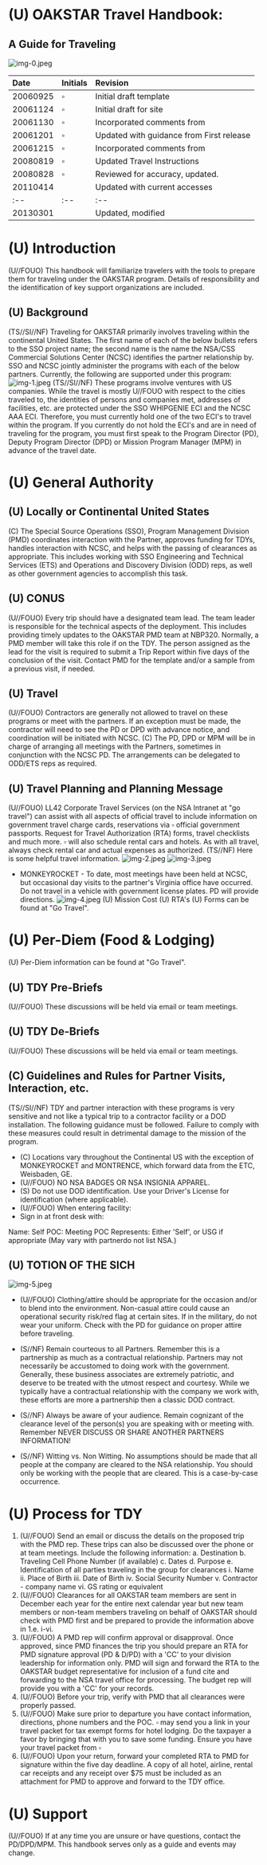 # (U) OAKSTAR Travel Handbook: 

## A Guide for Traveling

![img-0.jpeg](img-0.jpeg)

| Date | Initials | Revision |
| :-- | :-- | :-- |
| 20060925 | $\square$ | Initial draft template |
| 20061124 | $\square$ | Initial draft for site |
| 20061130 | $\square$ | Incorporated comments from |
| 20061201 | $\square$ | Updated with guidance from First release |
| 20061215 | $\square$ | Incorporated comments from |
| 20080819 | $\square$ | Updated Travel Instructions |
| 20080828 | $\square$ | Reviewed for accuracy, updated. |
| 20110414 |  | Updated with current accesses |
| :-- | :-- | :-- |
| 20130301 |  | Updated, modified |
# (U) Introduction 

(U//FOUO) This handbook will familiarize travelers with the tools to prepare them for traveling under the OAKSTAR program. Details of responsibility and the identification of key support organizations are included.

## (U) Background

(TS//SI//NF) Traveling for OAKSTAR primarily involves traveling within the continental United States. The first name of each of the below bullets refers to the SSO project name; the second name is the name the NSA/CSS Commercial Solutions Center (NCSC) identifies the partner relationship by. SSO and NCSC jointly administer the programs with each of the below partners. Currently, the following are supported under this program:
![img-1.jpeg](img-1.jpeg)
(TS//SI//NF) These programs involve ventures with US companies. While the travel is mostly U//FOUO with respect to the cities traveled to, the identities of persons and companies met, addresses of facilities, etc. are protected under the SSO WHIPGENIE ECI and the NCSC AAA ECI. Therefore, you must currently hold one of the two ECI's to travel within the program. If you currently do not hold the ECI's and are in need of traveling for the program, you must first speak to the Program Director (PD), Deputy Program Director (DPD) or Mission Program Manager (MPM) in advance of the travel date.
# (U) General Authority 

## (U) Locally or Continental United States

(C) The Special Source Operations (SSO), Program Management Division (PMD) coordinates interaction with the Partner, approves funding for TDYs, handles interaction with NCSC, and helps with the passing of clearances as appropriate. This includes working with SSO Engineering and Technical Services (ETS) and Operations and Discovery Division (ODD) reps, as well as other government agencies to accomplish this task.

## (U) CONUS

(U//FOUO) Every trip should have a designated team lead. The team leader is responsible for the technical aspects of the deployment. This includes providing timely updates to the OAKSTAR PMD team at NBP320. Normally, a PMD member will take this role if on the TDY. The person assigned as the lead for the visit is required to submit a Trip Report within five days of the conclusion of the visit. Contact PMD for the template and/or a sample from a previous visit, if needed.

## (U) Travel

(U//FOUO) Contractors are generally not allowed to travel on these programs or meet with the partners. If an exception must be made, the contractor will need to see the PD or DPD with advance notice, and coordination will be initiated with NCSC.
(C) The PD, DPD or MPM will be in charge of arranging all meetings with the Partners, sometimes in conjunction with the NCSC PD. The arrangements can be delegated to ODD/ETS reps as required.

## (U) Travel Planning and Planning Message

(U//FOUO) LL42 Corporate Travel Services (on the NSA Intranet at "go travel") can assist with all aspects of official travel to include information on government travel charge cards, reservations via $\square$ official government passports. Request for Travel Authorization (RTA) forms, travel checklists and much more. $\square$ will also schedule rental cars and hotels. As with all travel, always check rental car and actual expenses as authorized.
(TS//NF) Here is some helpful travel information.
![img-2.jpeg](img-2.jpeg)
![img-3.jpeg](img-3.jpeg)

- MONKEYROCKET - To date, most meetings have been held at NCSC, but occasional day visits to the partner's Virginia office have occurred. Do not travel in a vehicle with government license plates. PD will provide directions.
![img-4.jpeg](img-4.jpeg)
(U) Mission Cost
(U) RTA's
(U) Forms can be found at "Go Travel".
# (U) Per-Diem (Food \& Lodging) 

(U) Per-Diem information can be found at "Go Travel".

## (U) TDY Pre-Briefs

(U//FOUO) These discussions will be held via email or team meetings.

## (U) TDY De-Briefs

(U//FOUO) These discussions will be held via email or team meetings.

## (C) Guidelines and Rules for Partner Visits, Interaction, etc.

(TS//SI//NF) TDY and partner interaction with these programs is very sensitive and not like a typical trip to a contractor facility or a DOD installation. The following guidance must be followed. Failure to comply with these measures could result in detrimental damage to the mission of the program.

- (C) Locations vary throughout the Continental US with the exception of MONKEYROCKET and MONTRENCE, which forward data from the ETC, Weisbaden, GE.
- (U//FOUO) NO NSA BADGES OR NSA INSIGNIA APPAREL.
- (S) Do not use DOD identification. Use your Driver's License for identification (where applicable).
- (U//FOUO) When entering facility:
- Sign in at front desk with:

Name: Self
POC: Meeting POC
Represents: Either 'Self', or USG if appropriate (May vary with partnerdo not list NSA.)

## (U) TOTION OF THE SICH

![img-5.jpeg](img-5.jpeg)

- (U//FOUO) Clothing/attire should be appropriate for the occasion and/or to blend into the environment. Non-casual attire could cause an operational security risk/red flag
at certain sites. If in the military, do not wear your uniform. Check with the PD for guidance on proper attire before traveling.

- (S//NF) Remain courteous to all Partners. Remember this is a partnership as much as a contractual relationship. Partners may not necessarily be accustomed to doing work with the government. Generally, these business associates are extremely patriotic, and deserve to be treated with the utmost respect and courtesy. While we typically have a contractual relationship with the company we work with, these efforts are more a partnership then a classic DOD contract.
- (S//NF) Always be aware of your audience. Remain cognizant of the clearance level of the person(s) you are speaking with or meeting with. Remember NEVER DISCUSS OR SHARE ANOTHER PARTNERS INFORMATION!
- (S//NF) Witting vs. Non Witting. No assumptions should be made that all people at the company are cleared to the NSA relationship. You should only be working with the people that are cleared. This is a case-by-case occurrence.


# (U) Process for TDY 

1. (U//FOUO) Send an email or discuss the details on the proposed trip with the PMD rep. These trips can also be discussed over the phone or at team meetings. Include the following information:
a. Destination
b. Traveling Cell Phone Number (if available)
c. Dates
d. Purpose
e. Identification of all parties traveling in the group for clearances
i. Name
ii. Place of Birth
iii. Date of Birth
iv. Social Security Number
v. Contractor - company name
vi. GS rating or equivalent
2. (U//FOUO) Clearances for all OAKSTAR team members are sent in December each year for the entire next calendar year but new team members or non-team members traveling on behalf of OAKSTAR should check with PMD first and be prepared to provide the information above in 1.e. i-vi.
3. (U//FOUO) A PMD rep will confirm approval or disapproval. Once approved, since PMD finances the trip you should prepare an RTA for PMD signature approval (PD \& D/PD) with a 'CC' to your division leadership for information only. PMD will sign and forward the RTA to the OAKSTAR budget representative for
inclusion of a fund cite and forwarding to the NSA travel office for processing. The budget rep will provide you with a 'CC' for your records.
4. (U//FOUO) Before your trip, verify with PMD that all clearances were properly passed.
5. (U//FOUO) Make sure prior to departure you have contact information, directions, phone numbers and the POC. $\square$ may send you a link in your travel packet for tax exempt forms for hotel lodging. Do the taxpayer a favor by bringing that with you to save some funding. Ensure you have your travel packet from $\square$
6. (U//FOUO) Upon your return, forward your completed RTA to PMD for signature within the five day deadline. A copy of all hotel, airline, rental car receipts and any receipt over $\$ 75$ must be included as an attachment for PMD to approve and forward to the TDY office.

# (U) Support 

(U//FOUO) If at any time you are unsure or have questions, contact the PD/DPD/MPM. This handbook serves only as a guide and events may change.

